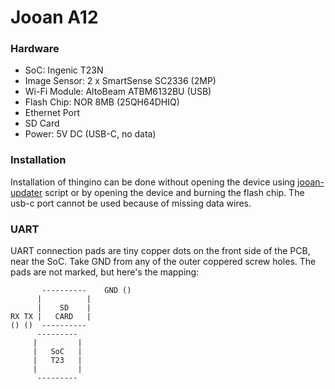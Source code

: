 Jooan A12
=========

### Hardware

- SoC: Ingenic T23N
- Image Sensor: 2 x SmartSense SC2336 (2MP)
- Wi-Fi Module: AltoBeam ATBM6132BU (USB)
- Flash Chip: NOR 8MB (25QH64DHIQ)
- Ethernet Port
- SD Card
- Power: 5V DC (USB-C, no data)

### Installation

Installation of thingino can be done without opening the device using [jooan-updater](https://github.com/peak3d/jooan-updater) script or by opening the device and burning the flash chip.
The usb-c port cannot be used because of missing data wires.

### UART

UART connection pads are tiny copper dots on the front side of the PCB, near the SoC.
Take GND from any of the outer coppered screw holes.
The pads are not marked, but here's the mapping:

```
       ----------    GND ()
      |          |
      |    SD    |
RX TX |   CARD   |
() ()  ----------
      ---------
     |         |
     |   SoC   |
     |   T23   |
     |         |
      ---------
```
